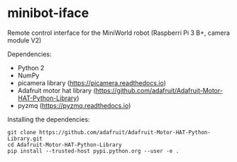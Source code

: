 # minibot-iface
Remote control interface for the MiniWorld robot (Raspberri Pi 3 B+, camera module V2)

Dependencies:
- Python 2
- NumPy
- picamera library (https://picamera.readthedocs.io)
- Adafruit motor hat library (https://github.com/adafruit/Adafruit-Motor-HAT-Python-Library)
- pyzmq (https://pyzmq.readthedocs.io)

Installing the dependencies:
```
git clone https://github.com/adafruit/Adafruit-Motor-HAT-Python-Library.git
cd Adafruit-Motor-HAT-Python-Library
pip install --trusted-host pypi.python.org --user -e .
```
